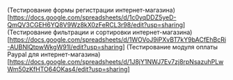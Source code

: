 (Тестирование формы регистрации интернет-магазина)
[https://docs.google.com/spreadsheets/d/1c0yqDDZ5yeD-QmQV3CGEH6YQ8V9Wz8kX0zFeRCL3r98/edit?usp=sharing]
(Тестирование фильтрации и сортировки интернет-магазина)
[https://docs.google.com/spreadsheets/d/1WOVoJ9iPXvBT7kY9bACfEhBcRi-AUBNlQtpwWkgW91I/edit?usp=sharing]
(Тестирование модуля оплаты Paypal для интернет-магазина)
[https://docs.google.com/spreadsheets/d/1J8jY1NWJ7Ev7zj8rpNsazuhPLwWm50zKfHTO64OKas4/edit?usp=sharing]
